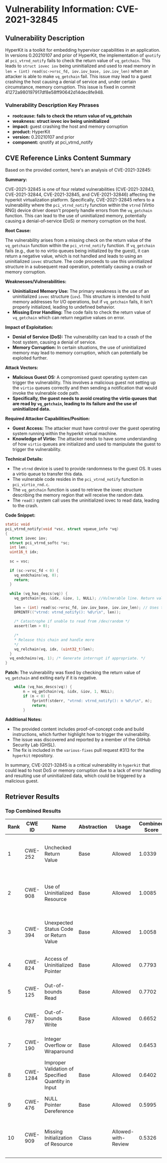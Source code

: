# Vulnerability Information: CVE-2021-32845

## Vulnerability Description
HyperKit is a toolkit for embedding hypervisor capabilities in an application. In versions 0.20210107 and prior of HyperKit, the implementation of `qnotify` at `pci_vtrnd_notify` fails to check the return value of `vq_getchain`. This leads to `struct iovec iov` being uninitialized and used to read memory in `len = (int) read(sc->vrsc_fd, iov.iov_base, iov.iov_len)` when an attacker is able to make `vq_getchain` fail. This issue may lead to a guest crashing the host causing a denial of service and, under certain circumstance, memory corruption. This issue is fixed in commit 41272a980197917df8e58ff90642d14dec8fe948.

### Vulnerability Description Key Phrases
- **rootcause:** **fails to check the return value of vq_getchain**
- **weakness:** **struct iovec iov being uninitialized**
- **impact:** guest crashing the host and memory corruption
- **product:** HyperKit
- **version:** 0.20210107 and prior
- **component:** qnotify at pci_vtrnd_notify

## CVE Reference Links Content Summary
Based on the provided content, here's an analysis of CVE-2021-32845:

**Summary:**

CVE-2021-32845 is one of four related vulnerabilities (CVE-2021-32843, CVE-2021-32844, CVE-2021-32845, and CVE-2021-32846) affecting the hyperkit virtualization platform. Specifically, CVE-2021-32845 refers to a vulnerability where the `pci_vtrnd_notify` function within the `vtrnd` (Virtio RNG) device driver doesn't properly handle errors from the `vq_getchain` function. This can lead to the use of uninitialized memory, potentially causing a denial-of-service (DoS) or memory corruption on the host.

**Root Cause:**

The vulnerability arises from a missing check on the return value of the `vq_getchain` function within the `pci_vtrnd_notify` function. If `vq_getchain` fails (e.g., due to no virtio queues being initialized by the guest), it can return a negative value, which is not handled and leads to using an uninitialized `iovec` structure. The code proceeds to use this uninitialized structure in a subsequent read operation, potentially causing a crash or memory corruption.

**Weaknesses/Vulnerabilities:**

*   **Uninitialized Memory Use:** The primary weakness is the use of an uninitialized `iovec` structure (`iov`). This structure is intended to hold memory addresses for I/O operations, but if `vq_getchain` fails, it isn't properly initialized, leading to undefined behavior.
*   **Missing Error Handling:** The code fails to check the return value of `vq_getchain` which can return negative values on error.

**Impact of Exploitation:**

*   **Denial of Service (DoS):** The vulnerability can lead to a crash of the host system, causing a denial of service.
*  **Memory Corruption:** In certain situations, the use of uninitialized memory may lead to memory corruption, which can potentially be exploited further.

**Attack Vectors:**

*   **Malicious Guest OS:** A compromised guest operating system can trigger the vulnerability. This involves a malicious guest not setting up the `virtio` queues correctly and then sending a notification that would invoke the vulnerable code path.
*   **Specifically, the guest needs to avoid creating the virtio queues that are read by `vq_getchain`, leading to its failure and the use of uninitialized data.**

**Required Attacker Capabilities/Position:**

*   **Guest Access:** The attacker must have control over the guest operating system running within the hyperkit virtual machine.
*   **Knowledge of Virtio:** The attacker needs to have some understanding of how `virtio` queues are initialized and used to manipulate the guest to trigger the vulnerability.

**Technical Details:**

*   The `vtrnd` device is used to provide randomness to the guest OS. It uses a virtio queue to transfer this data.
*   The vulnerable code resides in the `pci_vtrnd_notify` function in `pci_virtio_rnd.c`.
*   The `vq_getchain` function is used to retrieve the iovec structure describing the memory region that will receive the random data.
*   The `read()` system call uses the uninitialized iovec to read data, leading to the crash.

**Code Snippet:**

```c
static void
pci_vtrnd_notify(void *vsc, struct vqueue_info *vq)
{
  struct iovec iov;
  struct pci_vtrnd_softc *sc;
  int len;
  uint16_t idx;
  
  sc = vsc;
  
  if (sc->vrsc_fd < 0) {
    vq_endchains(vq, 0);
    return;
  }
  
  while (vq_has_descs(vq)) {
    vq_getchain(vq, &idx, &iov, 1, NULL); //Vulnerable line. Return value not checked.
    
    len = (int) read(sc->vrsc_fd, iov.iov_base, iov.iov_len); // Uses the possibly uninitialized iov.
    DPRINTF(("vtrnd: vtrnd_notify(): %d\r\n", len));
    
    /* Catastrophe if unable to read from /dev/random */
    assert(len > 0);
    
    /*
    * Release this chain and handle more
    */
    vq_relchain(vq, idx, (uint32_t)len);
  }
  vq_endchains(vq, 1); /* Generate interrupt if appropriate. */
}

```

**Patch:**
The vulnerability was fixed by checking the return value of `vq_getchain` and exiting early if it is negative.

```c
    while (vq_has_descs(vq)) {
        n = vq_getchain(vq, &idx, &iov, 1, NULL);
        if (n < 0) {
            fprintf(stderr, "vtrnd: vtrnd_notify(): n %d\r\n", n);
            return;
        }
```

**Additional Notes:**

*   The provided content includes proof-of-concept code and build instructions, which further highlight how to trigger the vulnerability.
*   The issue was discovered and reported by a member of the GitHub Security Lab (GHSL).
*   The fix is included in the `various-fixes` pull request #313 for the `hyperkit` repository.

In summary, CVE-2021-32845 is a critical vulnerability in `hyperkit` that could lead to host DoS or memory corruption due to a lack of error handling and resulting use of uninitialized data, which could be triggered by a malicious guest.

## Retriever Results

### Top Combined Results

| Rank | CWE ID | Name | Abstraction | Usage | Combined Score | Retrievers | Individual Scores |
|------|--------|------|-------------|-------|---------------|------------|-------------------|
| 1 | CWE-252 | Unchecked Return Value | Base | Allowed | 1.0339 | dense, sparse, graph | dense: 0.501, sparse: 1.000, graph: 0.591 |
| 2 | CWE-908 | Use of Uninitialized Resource | Base | Allowed | 1.0085 | dense, sparse, graph | dense: 0.532, sparse: 0.673, graph: 1.000 |
| 3 | CWE-394 | Unexpected Status Code or Return Value | Base | Allowed | 1.0058 | dense, sparse, graph | dense: 0.527, sparse: 0.962, graph: 0.536 |
| 4 | CWE-824 | Access of Uninitialized Pointer | Base | Allowed | 0.7793 | sparse, graph | sparse: 0.737, graph: 1.000 |
| 5 | CWE-125 | Out-of-bounds Read | Base | Allowed | 0.7702 | sparse, graph | sparse: 0.721, graph: 1.000 |
| 6 | CWE-787 | Out-of-bounds Write | Base | Allowed | 0.6652 | sparse, graph | sparse: 0.670, graph: 0.789 |
| 7 | CWE-190 | Integer Overflow or Wraparound | Base | Allowed | 0.6453 | dense, sparse | dense: 0.502, sparse: 0.689 |
| 8 | CWE-1284 | Improper Validation of Specified Quantity in Input | Base | Allowed | 0.6402 | dense, sparse | dense: 0.505, sparse: 0.678 |
| 9 | CWE-476 | NULL Pointer Dereference | Base | Allowed | 0.5995 | sparse, graph | sparse: 0.705, graph: 0.548 |
| 10 | CWE-909 | Missing Initialization of Resource | Class | Allowed-with-Review | 0.5326 | dense, sparse, graph | dense: 0.530, sparse: 0.729, graph: 0.627 |

